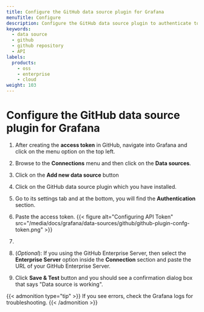 ```yaml
---
title: Configure the GitHub data source plugin for Grafana
menuTitle: Configure
description: Configure the GitHub data source plugin to authenticate to GitHub
keywords:
  - data source
  - github
  - github repository
  - API
labels:
  products:
    - oss
    - enterprise
    - cloud
weight: 103
---
```


# Configure the GitHub data source plugin for Grafana

1. After creating the **access token** in GitHub, navigate into Grafana and click on the menu option on the top left.

1. Browse to the **Connections** menu and then click on the **Data sources**.

1. Click on the **Add new data source** button

1. Click on the GitHub data source plugin which you have installed.

1. Go to its settings tab and at the bottom, you will find the **Authentication** section.

1. Paste the access token.
   {{< figure alt="Configuring API Token" src="/media/docs/grafana/data-sources/github/github-plugin-confg-token.png" >}}
2. 

1. (_Optional_): If you using the GitHub Enterprise Server, then select the **Enterprise Server** option inside the **Connection** section and paste the URL of your GitHub Enterprise Server.

1. Click **Save & Test** button and you should see a confirmation dialog box that says "Data source is working".

{{< admonition type="tip" >}}
If you see errors, check the Grafana logs for troubleshooting.
{{< /admonition >}}
